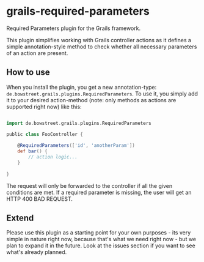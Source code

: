 grails-required-parameters
==========================
Required Parameters plugin for the Grails framework.

This plugin simplifies working with Grails controller actions as it defines a simple annotation-style method to check whether all necessary parameters of an action are present.

## How to use

When you install the plugin, you get a new annotation-type: `de.bowstreet.grails.plugins.RequiredParameters`.
To use it, you simply add it to your desired action-method (note: only methods as actions are supported right now) like this:
```groovy

import de.bowstreet.grails.plugins.RequiredParameters

public class FooController {
	
	@RequiredParameters(['id', 'anotherParam'])
	def bar() {
		// action logic...
	}
	
}
```

The request will only be forwarded to the controller if all the given conditions are met. If a required parameter is missing, the user will get an HTTP 400 BAD REQUEST.

## Extend

Please use this plugin as a starting point for your own purposes - its very simple in nature right now, because that's what we need right now - but we plan to expand it in the future. Look at the issues section if you want to see what's already planned.